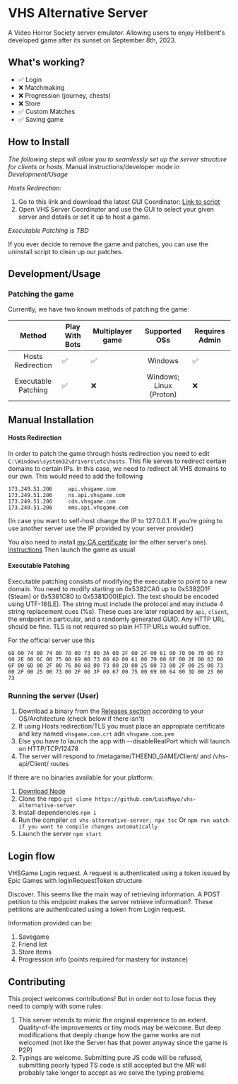 # VHS Alternative Server
A Video Horror Society server emulator. Allowing users to enjoy Hellbent's developed game after its sunset on September 8th, 2023.

## What's working?
- ✅ Login
- ❌ Matchmaking
- ❌ Progression (journey, chests)
- ❌ Store
- ✅ Custom Matches
- ✅ Saving game

## How to Install
_The following steps will allow you to seamlessly set up the server structure for clients or hosts._
Manual instructions/developer mode in _Development/Usage_

_Hosts Redirection:_
1. Go to this link and download the latest GUI Coordinator: [Link to script](https://github.com/SkelXton/VHS-Redirector-Scripts/releases/latest)
2. Open VHS Server Coordinator and use the GUI to select your given server and details or set it up to host a game.

_Executable Patching is TBD_

If you ever decide to remove the game and patches, you can use the uninstall script to clean up our patches.

## Development/Usage
### Patching the game
Currently, we have two known methods of patching the game:

|       Method      | Play With Bots | Multiplayer game |      Supported OSs      | Requires Admin |
|:-----------------:|----------------|------------------|:-----------------------:|----------------|
| Hosts Redirection |        ✅       |         ✅        |         Windows         |        ✅       |
| Executable Patching      |        ✅       |         ❌        | Windows; Linux (Proton) |        ❌       |

## Manual Installation

#### Hosts Redirection
In order to patch the game through hosts redirection you need to edit `C:\Windows\system32\drivers\etc\hosts`.
This file serves to redirect certain domains to certain IPs. In this case, we need to redirect all VHS domains to our own. This would need to add the following
```
173.249.51.206     api.vhsgame.com
173.249.51.206     ns.api.vhsgame.com
173.249.51.206     cdn.vhsgame.com
173.249.51.206     mms.api.vhsgame.com
```
(In case you want to self-host change the IP to 127.0.0.1. If you're going to use another server use the IP provided by your server provider)

You also need to install [my CA certificate](https://github.com/LuisMayo/vhs-alternative-server/raw/main/LuigiDevGoodCA.crt) (or the other server's one). [Instructions](https://community.spiceworks.com/how_to/1839-installing-self-signed-ca-certificate-in-windows)
Then launch the game as usual

#### Executable Patching
Executable patching consists of modifying the executable to point to a new domain. You need to modify starting on 0x5382CA0 up to 0x5382D1F (Steam) or 0x5381C80 to 0x5381D00(Epic). The text should be encoded using UTF-16(LE). The string must include the protocol and may include 4 string replacement cues (%s). These cues are later replaced by `api`, `client`, the endpoint in particular, and a randomly generated GUID. Any HTTP URL should be fine. TLS is not required so plain HTTP URLs would suffice.

For the official server use this
```
68 00 74 00 74 00 70 00 73 00 3A 00 2F 00 2F 00 61 00 70 00 70 00 73 00 2E 00 6C 00 75 00 69 00 73 00 6D 00 61 00 79 00 6F 00 2E 00 63 00 6F 00 6D 00 2F 00 76 00 68 00 73 00 2D 00 25 00 73 00 2F 00 25 00 73 00 2F 00 25 00 73 00 2F 00 3F 00 67 00 75 00 69 00 64 00 3D 00 25 00 73
```

### Running the server (User)
1. Download a binary from the [Releases section](https://github.com/LuisMayo/vhs-alternative-server/releases) according to your OS/Architecture (check below if there isn't)
2. If using Hosts redirection/TLS you must place an appropiate certificate and key named `vhsgame.com.crt` adn `vhsgame.com.pem`
3. Else you have to launch the app with --disableRealPort which will launch on HTTP/TCP/12478
4. The server will respond to /metagame/THEEND_GAME/Client/<EP> and /vhs-api/Client/<EP> routes

If there are no binaries available for your platform:
1. [Download Node](https://nodejs.org/)
2.  Clone the repo
 `git clone https://github.com/LuisMayo/vhs-alternative-server`
3. Install dependencies
 `npm i`
4. Run the compiler
 `cd vhs-alternative-server; npx tsc`
 Or
 `npm run watch if you want to compile changes automatically`
5. Launch the server
 `npm start`


## Login flow
VHSGame Login request. A request is authenticated using a token issued by Epic Games with loginRequestToken structure

Discover.
This seems like the main way of retrieving information. A POST petition to this endpoint makes the server retrieve information?. These petitions are authenticated using a token from Login request.

Information provided can be:
1. Savegame
2. Friend list
3. Store items
4. Progression info (points required for mastery for instance)

## Contributing
This project welcomes contributions! But in order not to lose focus they need to comply with some rules:
1. This server intends to mimic the original experience to an extent. Quality-of-life improvements or tiny mods may be welcome. But deep modifications that deeply change how the game works are not welcomed (not like the Server has that power anyway since the game is P2P)
2. Typings are welcome. Submitting pure JS code will be refused, submitting poorly typed TS code is still accepted but the MR will probably take longer to accept as we solve the typing problems
